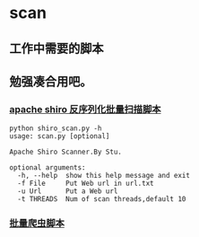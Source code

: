 # scan
## 工作中需要的脚本
## 勉强凑合用吧。

###  [apache shiro 反序列化批量扫描脚本](https://github.com/Stu2014/scan/blob/master/shiro_scan.py)
```
python shiro_scan.py -h
usage: scan.py [optional]

Apache Shiro Scanner.By Stu.

optional arguments:
  -h, --help  show this help message and exit
  -f File     Put Web url in url.txt
  -u Url      Put a Web url
  -t THREADS  Num of scan threads,default 10

```
### [批量爬虫脚本](https://github.com/Stu2014/scan/blob/master/shiro_scan.py)
